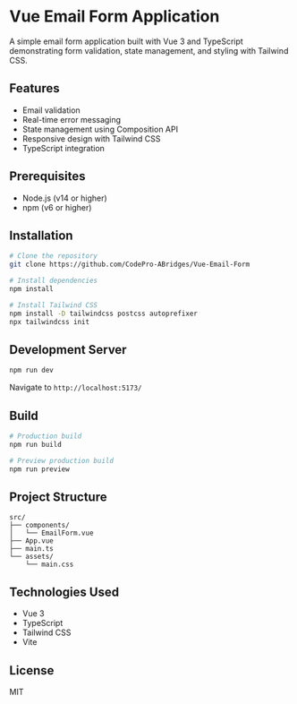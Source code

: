 # Vue Email Form Application

A simple email form application built with Vue 3 and TypeScript demonstrating form validation, state management, and styling with Tailwind CSS.

## Features

- Email validation
- Real-time error messaging
- State management using Composition API
- Responsive design with Tailwind CSS
- TypeScript integration

## Prerequisites

- Node.js (v14 or higher)
- npm (v6 or higher)

## Installation

```bash
# Clone the repository
git clone https://github.com/CodePro-ABridges/Vue-Email-Form

# Install dependencies
npm install

# Install Tailwind CSS
npm install -D tailwindcss postcss autoprefixer
npx tailwindcss init
```

## Development Server

```bash
npm run dev
```

Navigate to `http://localhost:5173/`

## Build

```bash
# Production build
npm run build

# Preview production build
npm run preview
```

## Project Structure

```
src/
├── components/
│   └── EmailForm.vue
├── App.vue
├── main.ts
└── assets/
    └── main.css
```

## Technologies Used

- Vue 3
- TypeScript
- Tailwind CSS
- Vite

## License

MIT
